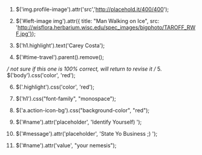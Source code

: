 1. $('img.profile-image').attr('src','http://placehold.it/400/400');

2. $('#left-image img').attr({ title: "Man Walking on Ice", src: 'http://wisflora.herbarium.wisc.edu/spec_images/bigphoto/TAROFF_RWF.jpg'});

3. $('h1.highlight').text('Carey Costa');

4. $('#time-travel').parent().remove();

*/ not sure if this one is 100% correct, will return to revise it /*
5. $('body').css('color', 'red');

6. $('.highlight').css('color', 'red');

7. $('h1').css("font-family", "monospace");

8. $('a.action-icon-bg').css("background-color", "red");

9. $('#name').attr('placeholder', 'Identify Yourself) ');

10. $('#message').attr('placeholder', 'State Yo Business ;) ');

11. $('#name').attr('value', "your nemesis");

